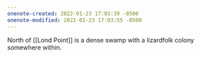 ```yaml
---
onenote-created: 2022-01-23 17:03:39 -0500
onenote-modified: 2022-01-23 17:03:55 -0500
---
```


North of [[Lond Point]] is a dense swamp with a lizardfolk colony somewhere within.
